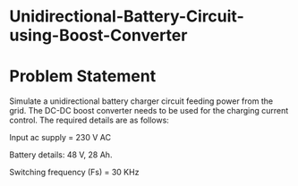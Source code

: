 # Unidirectional-Battery-Circuit-using-Boost-Converter
# Problem Statement
Simulate a unidirectional battery charger circuit feeding power from the grid. The DC-DC boost converter needs to be used for the charging current control. The required details are as follows:

Input ac supply = 230 V AC 

Battery details: 48 V, 28 Ah.


Switching frequency (Fs) = 30 KHz
